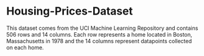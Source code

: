 # Housing-Prices-Dataset
This dataset comes from the UCI Machine Learning Repository and contains 506 rows and 14 columns. Each row represents a home located in Boston, Massachusetts in 1978 and the 14 columns represent datapoints collected on each home. 
